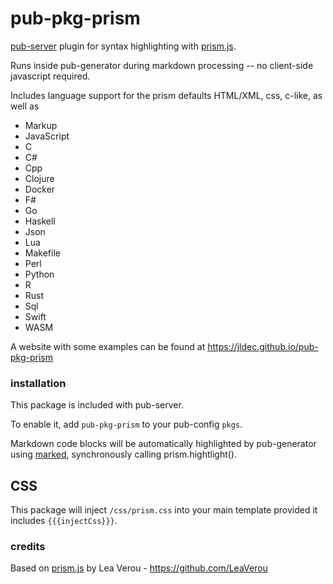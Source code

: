# pub-pkg-prism

[pub-server](https://github.com/jldec/pub-server) plugin for syntax highlighting with [prism.js](https://github.com/LeaVerou/prism.git).

Runs inside pub-generator during markdown processing -- no client-side javascript required.

Includes language support for the prism defaults HTML/XML, css, c-like, as well as

- Markup
- JavaScript
- C
- C#
- Cpp
- Clojure
- Docker
- F#
- Go
- Haskell
- Json
- Lua
- Makefile
- Perl
- Python
- R
- Rust
- Sql
- Swift
- WASM

A website with some examples can be found at https://jldec.github.io/pub-pkg-prism

### installation

This package is included with pub-server.

To enable it, add `pub-pkg-prism` to your pub-config `pkgs`.

Markdown code blocks will be automatically highlighted by pub-generator using [marked](https://marked.js.org/#/USING_ADVANCED.md#options), synchronously calling prism.hightlight().

## CSS

This package will inject `/css/prism.css` into your main template provided it includes `{{{injectCss}}}`.

### credits

Based on [prism.js](https://github.com/LeaVerou/prism.git) by Lea Verou - https://github.com/LeaVerou
